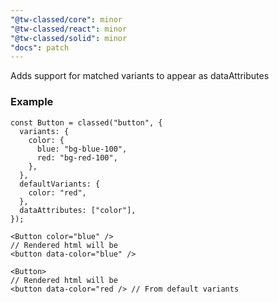 ```yaml
---
"@tw-classed/core": minor
"@tw-classed/react": minor
"@tw-classed/solid": minor
"docs": patch
---
```


Adds support for matched variants to appear as dataAttributes

### Example

```tsx
const Button = classed("button", {
  variants: {
    color: {
      blue: "bg-blue-100",
      red: "bg-red-100",
    },
  },
  defaultVariants: {
    color: "red",
  },
  dataAttributes: ["color"],
});

<Button color="blue" />
// Rendered html will be 
<button data-color="blue" /> 

<Button>
// Rendered html will be
<button data-color="red /> // From default variants 
```
